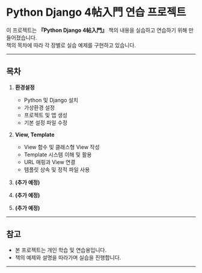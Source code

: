 # Python Django 4帖入門 연습 프로젝트

이 프로젝트는 **『Python Django 4帖入門』** 책의 내용을 실습하고 연습하기 위해 만들어졌습니다.  
책의 목차에 따라 각 장별로 실습 예제를 구현하고 있습니다.

---

## 목차

1. **환경설정**
    - Python 및 Django 설치
    - 가상환경 설정
    - 프로젝트 및 앱 생성
    - 기본 설정 파일 수정

2. **View, Template**
    - View 함수 및 클래스형 View 작성
    - Template 시스템 이해 및 활용
    - URL 매핑과 View 연결
    - 템플릿 상속 및 정적 파일 사용

3. **(추가 예정)**

4. **(추가 예정)**

5. **(추가 예정)**

---

## 참고

- 본 프로젝트는 개인 학습 및 연습용입니다.
- 책의 예제와 설명을 따라가며 실습을 진행합니다.

---
